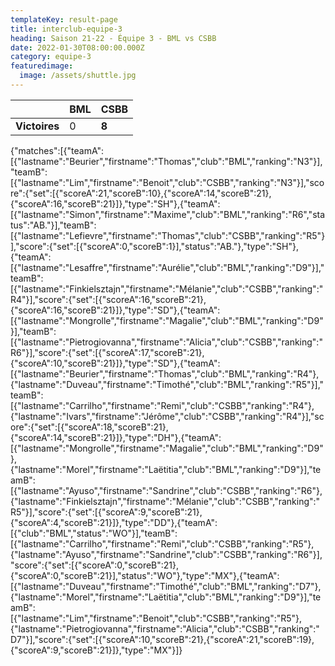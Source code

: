```yaml
---
templateKey: result-page
title: interclub-equipe-3
heading: Saison 21-22 - Équipe 3 - BML vs CSBB
date: 2022-01-30T08:00:00.000Z
category: equipe-3
featuredimage:
  image: /assets/shuttle.jpg
---
```

|               | BML   | CSBB |
| ------------- | ----- | --- |
| **Victoires** | 0 | **8**   |

<scoreboard>{"matches":[{"teamA":[{"lastname":"Beurier","firstname":"Thomas","club":"BML","ranking":"N3"}],"teamB":[{"lastname":"Lim","firstname":"Benoit","club":"CSBB","ranking":"N3"}],"score":{"set":[{"scoreA":21,"scoreB":10},{"scoreA":14,"scoreB":21},{"scoreA":16,"scoreB":21}]},"type":"SH"},{"teamA":[{"lastname":"Simon","firstname":"Maxime","club":"BML","ranking":"R6","status":"AB."}],"teamB":[{"lastname":"Lefievre","firstname":"Thomas","club":"CSBB","ranking":"R5"}],"score":{"set":[{"scoreA":0,"scoreB":1}],"status":"AB."},"type":"SH"},{"teamA":[{"lastname":"Lesaffre","firstname":"Aurélie","club":"BML","ranking":"D9"}],"teamB":[{"lastname":"Finkielsztajn","firstname":"Mélanie","club":"CSBB","ranking":"R4"}],"score":{"set":[{"scoreA":16,"scoreB":21},{"scoreA":16,"scoreB":21}]},"type":"SD"},{"teamA":[{"lastname":"Mongrolle","firstname":"Magalie","club":"BML","ranking":"D9"}],"teamB":[{"lastname":"Pietrogiovanna","firstname":"Alicia","club":"CSBB","ranking":"R6"}],"score":{"set":[{"scoreA":17,"scoreB":21},{"scoreA":10,"scoreB":21}]},"type":"SD"},{"teamA":[{"lastname":"Beurier","firstname":"Thomas","club":"BML","ranking":"R4"},{"lastname":"Duveau","firstname":"Timothé","club":"BML","ranking":"R5"}],"teamB":[{"lastname":"Carrilho","firstname":"Remi","club":"CSBB","ranking":"R4"},{"lastname":"Ivars","firstname":"Jérôme","club":"CSBB","ranking":"R4"}],"score":{"set":[{"scoreA":18,"scoreB":21},{"scoreA":14,"scoreB":21}]},"type":"DH"},{"teamA":[{"lastname":"Mongrolle","firstname":"Magalie","club":"BML","ranking":"D9"},{"lastname":"Morel","firstname":"Laëtitia","club":"BML","ranking":"D9"}],"teamB":[{"lastname":"Ayuso","firstname":"Sandrine","club":"CSBB","ranking":"R6"},{"lastname":"Finkielsztajn","firstname":"Mélanie","club":"CSBB","ranking":"R5"}],"score":{"set":[{"scoreA":9,"scoreB":21},{"scoreA":4,"scoreB":21}]},"type":"DD"},{"teamA":[{"club":"BML","status":"WO"}],"teamB":[{"lastname":"Carrilho","firstname":"Remi","club":"CSBB","ranking":"R5"},{"lastname":"Ayuso","firstname":"Sandrine","club":"CSBB","ranking":"R6"}],"score":{"set":[{"scoreA":0,"scoreB":21},{"scoreA":0,"scoreB":21}],"status":"WO"},"type":"MX"},{"teamA":[{"lastname":"Duveau","firstname":"Timothé","club":"BML","ranking":"D7"},{"lastname":"Morel","firstname":"Laëtitia","club":"BML","ranking":"D9"}],"teamB":[{"lastname":"Lim","firstname":"Benoit","club":"CSBB","ranking":"R5"},{"lastname":"Pietrogiovanna","firstname":"Alicia","club":"CSBB","ranking":"D7"}],"score":{"set":[{"scoreA":10,"scoreB":21},{"scoreA":21,"scoreB":19},{"scoreA":9,"scoreB":21}]},"type":"MX"}]}</scoreboard>